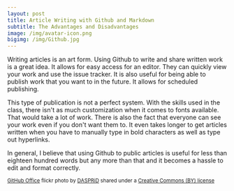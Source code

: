 ```yaml
---
layout: post
title: Article Writing with Github and Markdown
subtitle: The Advantages and Disadvantages
image: /img/avatar-icon.png
bigimg: /img/Github.jpg
---
```

Writing articles is an art form. Using Github to write and share written work is a great idea. It allows for easy access for an editor. They can quickly view your work and use the issue tracker. It is also useful for being able to publish work that you want to in the future. It allows for scheduled publishing.

This type of publication is not a perfect system. With the skills used in the class, there isn't as much customization when it comes to fonts available. That would take a lot of work. There is also the fact that everyone can see your work even if you don't want them to. It even takes longer to get articles written when you have to manually type in bold characters as well as type out hyperlinks.

In general, I believe that using Github to public articles is useful for less than eighteen hundred words but any more than that and it becomes a hassle to edit and format correctly.

<small><a title="GitHub Office" href="https://flickr.com/photos/dasprid/8148007408">GitHub Office</a> flickr photo by <a href="https://flickr.com/people/dasprid">DASPRiD</a> shared under a <a href="https://creativecommons.org/licenses/by/2.0/">Creative Commons (BY) license</a> </small>
